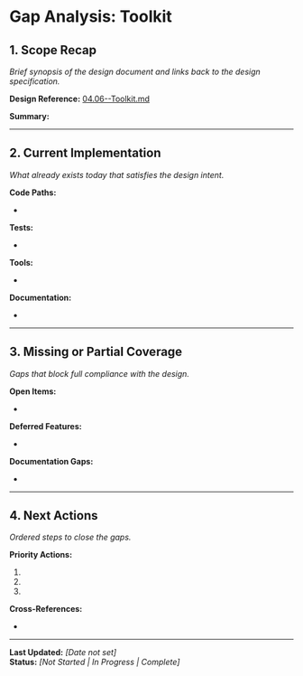# Gap Analysis: Toolkit

## 1. Scope Recap

_Brief synopsis of the design document and links back to the design specification._

**Design Reference:** [04.06--Toolkit.md](../../../04--Design/04.06--Toolkit.md)

**Summary:** 
<!-- Summarize the key objectives and scope of the Toolkit design here -->

---

## 2. Current Implementation

_What already exists today that satisfies the design intent._

**Code Paths:**
- <!-- List relevant source files, modules, or packages -->

**Tests:**
- <!-- List test files or test suites that validate this component -->

**Tools:**
- <!-- List any tooling that supports this component -->

**Documentation:**
- <!-- List relevant documentation files -->

---

## 3. Missing or Partial Coverage

_Gaps that block full compliance with the design._

**Open Items:**
- <!-- List missing features, partial implementations, or known bugs -->

**Deferred Features:**
- <!-- List features that are explicitly postponed -->

**Documentation Gaps:**
- <!-- List missing or incomplete documentation -->

---

## 4. Next Actions

_Ordered steps to close the gaps._

**Priority Actions:**
1. <!-- Action item 1 -->
2. <!-- Action item 2 -->
3. <!-- Action item 3 -->

**Cross-References:**
- <!-- Link to issues, milestones, or TODO items -->

---

**Last Updated:** _[Date not set]_  
**Status:** _[Not Started | In Progress | Complete]_
